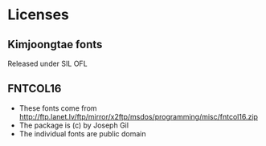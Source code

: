 # Licenses

## Kimjoongtae fonts
Released under SIL OFL

## FNTCOL16
* These fonts come from http://ftp.lanet.lv/ftp/mirror/x2ftp/msdos/programming/misc/fntcol16.zip
* The package is (c) by Joseph Gil
* The individual fonts are public domain
